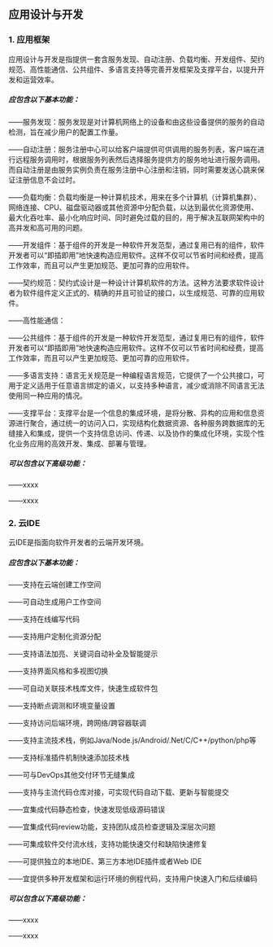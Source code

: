 ## 应用设计与开发

### 1. 应用框架

应用设计与开发是指提供一套含服务发现、自动注册、负载均衡、开发组件、契约规范、高性能通信、公共组件、多语言支持等完善开发框架及支撑平台，以提升开发和运营效率。

##### 应包含以下基本功能：

——服务发现：服务发现是对计算机网络上的设备和由这些设备提供的服务的自动检测，旨在减少用户的配置工作量。

——自动注册：服务注册中心可以给客户端提供可供调用的服务列表，客户端在进行远程服务调用时，根据服务列表然后选择服务提供方的服务地址进行服务调用。而自动注册是由服务实例负责在服务注册中心注册和注销，同时需要发送心跳来保证注册信息不会过时。

——负载均衡：负载均衡是一种计算机技术，用来在多个计算机（计算机集群）、网络连接、CPU、磁盘驱动器或其他资源中分配负载，以达到最优化资源使用、最大化吞吐率、最小化响应时间、同时避免过载的目的，用于解决互联网架构中的高并发和高可用的问题。

——开发组件：基于组件的开发是一种软件开发范型，通过复用已有的组件，软件开发者可以“即插即用”地快速构造应用软件。这样不仅可以节省时间和经费，提高工作效率，而且可以产生更加规范、更加可靠的应用软件。

——契约规范：契约式设计是一种设计计算机软件的方法。这种方法要求软件设计者为软件组件定义正式的、精确的并且可验证的接口，以生成规范、可靠的应用软件。

——高性能通信：

——公共组件：基于组件的开发是一种软件开发范型，通过复用已有的组件，软件开发者可以“即插即用”地快速构造应用软件。这样不仅可以节省时间和经费，提高工作效率，而且可以产生更加规范、更加可靠的应用软件。

——多语言支持：语言无关规范是一种编程语言规范，它提供了一个公共接口，可用于定义适用于任意语言绑定的语义，以支持多种语言，减少或消除不同语言无法使用同一种应用的情况。

——支撑平台：支撑平台是一个信息的集成环境，是将分散、异构的应用和信息资源进行聚合，通过统一的访问入口，实现结构化数据资源、各种服务跨数据库的无缝接入和集成，提供一个支持信息访问、传递、以及协作的集成化环境，实现个性化业务应用的高效开发、集成、部署与管理。

##### 可以包含以下高级功能：

——xxxx

——xxxx

### 2. 云IDE

云IDE是指面向软件开发者的云端开发环境。

##### 应包含以下基本功能：

——支持在云端创建工作空间

——可自动生成用户工作空间

——支持在线编写代码

——支持用户定制化资源分配

——支持语法加亮、关键词自动补全及智能提示

——支持界面风格和多视图切换

——可自动关联技术栈库文件，快速生成软件包

——支持断点调测和环境变量设置

——支持访问后端环境，跨网络/跨容器联调

——支持主流技术栈，例如Java/Node.js/Android/.Net/C/C++/python/php等

——支持标准插件机制快速添加技术栈

——可与DevOps其他交付环节无缝集成

——支持与主流代码仓库对接，可实现代码自动下载、更新与智能提交

——宜集成代码静态检查，快速发现低级源码错误

——宜集成代码review功能，支持团队成员检查逻辑及深层次问题

——可集成软件交付流水线，支持功能快速交付和缺陷快速修复

——可提供独立的本地IDE、第三方本地IDE插件或者Web IDE

——宜提供多种开发框架和运行环境的例程代码，支持用户快速入门和后续编码

##### 可以包含以下高级功能：

——xxxx

——xxxx



